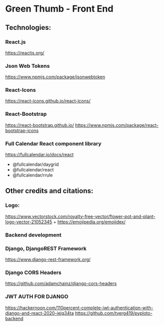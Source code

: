 # Green Thumb - Front End



## Technologies:

### React.js
https://reactjs.org/

### Json Web Tokens
https://www.npmjs.com/package/jsonwebtoken

### React-Icons
https://react-icons.github.io/react-icons/

### React-Bootstrap
https://react-bootstrap.github.io/
https://www.npmjs.com/package/react-bootstrap-icons

### Full Calendar React component library
https://fullcalendar.io/docs/react
- @fullcalendar/daygrid
- @fullcalendar/react
- @fullcalendar/rrule

## Other credits and citations:
### Logo:
https://www.vectorstock.com/royalty-free-vector/flower-pot-and-plant-logo-vector-21052345
+
https://emojipedia.org/emojidex/



### Backend development
### Django, DjangoREST Framework
https://www.django-rest-framework.org/

### Django CORS Headers
https://github.com/adamchainz/django-cors-headers

### JWT AUTH FOR DJANGO
https://hackernoon.com/110percent-complete-jwt-authentication-with-django-and-react-2020-iejq34ta
https://github.com/tverg419/pyploto-backend
